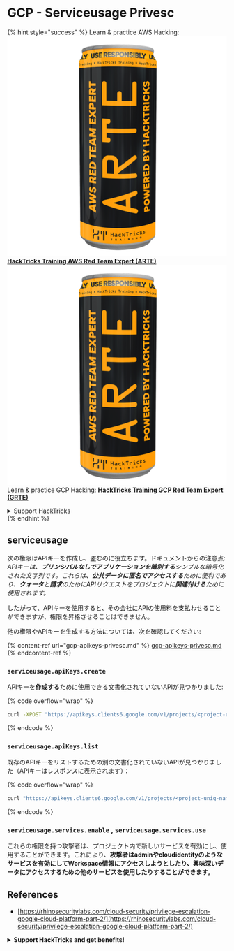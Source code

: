 # GCP - Serviceusage Privesc

{% hint style="success" %}
Learn & practice AWS Hacking:<img src="../../../.gitbook/assets/image (1) (1) (1).png" alt="" data-size="line">[**HackTricks Training AWS Red Team Expert (ARTE)**](https://training.hacktricks.xyz/courses/arte)<img src="../../../.gitbook/assets/image (1) (1) (1).png" alt="" data-size="line">\
Learn & practice GCP Hacking: <img src="../../../.gitbook/assets/image (2).png" alt="" data-size="line">[**HackTricks Training GCP Red Team Expert (GRTE)**<img src="../../../.gitbook/assets/image (2).png" alt="" data-size="line">](https://training.hacktricks.xyz/courses/grte)

<details>

<summary>Support HackTricks</summary>

* Check the [**subscription plans**](https://github.com/sponsors/carlospolop)!
* **Join the** 💬 [**Discord group**](https://discord.gg/hRep4RUj7f) or the [**telegram group**](https://t.me/peass) or **follow** us on **Twitter** 🐦 [**@hacktricks\_live**](https://twitter.com/hacktricks_live)**.**
* **Share hacking tricks by submitting PRs to the** [**HackTricks**](https://github.com/carlospolop/hacktricks) and [**HackTricks Cloud**](https://github.com/carlospolop/hacktricks-cloud) github repos.

</details>
{% endhint %}

## serviceusage

次の権限はAPIキーを作成し、盗むのに役立ちます。ドキュメントからの注意点: _APIキーは、**プリンシパルなしでアプリケーションを識別する**シンプルな暗号化された文字列です。これらは、**公共データに匿名でアクセスする**ために便利であり、**クォータ**と**請求**のためにAPIリクエストをプロジェクトに**関連付ける**ために使用されます。_

したがって、APIキーを使用すると、その会社にAPIの使用料を支払わせることができますが、権限を昇格させることはできません。

他の権限やAPIキーを生成する方法については、次を確認してください:

{% content-ref url="gcp-apikeys-privesc.md" %}
[gcp-apikeys-privesc.md](gcp-apikeys-privesc.md)
{% endcontent-ref %}

### `serviceusage.apiKeys.create`

APIキーを**作成する**ために使用できる文書化されていないAPIが見つかりました:

{% code overflow="wrap" %}
```bash
curl -XPOST "https://apikeys.clients6.google.com/v1/projects/<project-uniq-name>/apiKeys?access_token=$(gcloud auth print-access-token)"
```
{% endcode %}

### `serviceusage.apiKeys.list`

既存のAPIキーをリストするための別の文書化されていないAPIが見つかりました（APIキーはレスポンスに表示されます）：

{% code overflow="wrap" %}
```bash
curl "https://apikeys.clients6.google.com/v1/projects/<project-uniq-name>/apiKeys?access_token=$(gcloud auth print-access-token)"
```
{% endcode %}

### **`serviceusage.services.enable`** , **`serviceusage.services.use`**

これらの権限を持つ攻撃者は、プロジェクト内で新しいサービスを有効にし、使用することができます。これにより、**攻撃者はadminやcloudidentityのようなサービスを有効にしてWorkspace情報にアクセスしようとしたり、興味深いデータにアクセスするための他のサービスを使用したりすることができます。**

## **References**

* [https://rhinosecuritylabs.com/cloud-security/privilege-escalation-google-cloud-platform-part-2/](https://rhinosecuritylabs.com/cloud-security/privilege-escalation-google-cloud-platform-part-2/)

<details>

<summary><strong>Support HackTricks and get benefits!</strong></summary>

あなたは**サイバーセキュリティ会社**で働いていますか？あなたの**会社をHackTricksで宣伝したいですか**？それとも**最新のPEASSにアクセスしたり、HackTricksをPDFでダウンロードしたいですか**？[**サブスクリプションプラン**](https://github.com/sponsors/carlospolop)をチェックしてください！

[**The PEASS Family**](https://opensea.io/collection/the-peass-family)を発見してください。私たちの独占的な[**NFTs**](https://opensea.io/collection/the-peass-family)のコレクションです。

[**公式PEASS & HackTricksグッズ**](https://peass.creator-spring.com)を手に入れましょう。

**参加してください** [**💬**](https://emojipedia.org/speech-balloon/) [**Discordグループ**](https://discord.gg/hRep4RUj7f)または[**Telegramグループ**](https://t.me/peass)に、または**私を** **Twitter**でフォローしてください [**🐦**](https://github.com/carlospolop/hacktricks/tree/7af18b62b3bdc423e11444677a6a73d4043511e9/\[https:/emojipedia.org/bird/README.md)[**@carlospolopm**](https://twitter.com/carlospolopm)**.**

**あなたのハッキングトリックを共有し、** [**hacktricks github repo**](https://github.com/carlospolop/hacktricks)にPRを提出してください\*\*\*\*

**.**

</details>
